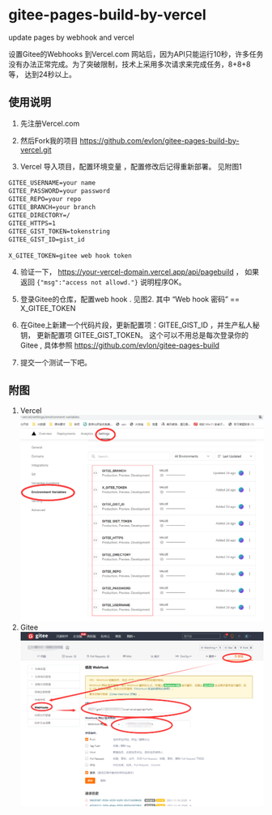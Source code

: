 # gitee-pages-build-by-vercel
update pages by webhook and vercel 

设置Gitee的Webhooks 到Vercel.com 网站后，因为API只能运行10秒，许多任务没有办法正常完成。为了突破限制，技术上采用多次请求来完成任务，8+8+8等， 达到24秒以上。

## 使用说明
1. 先注册Vercel.com

2.  然后Fork我的项目  https://github.com/evlon/gitee-pages-build-by-vercel.git

3.  Vercel 导入项目，配置环境变量 ，配置修改后记得重新部署。 见附图1
```
GITEE_USERNAME=your name
GITEE_PASSWORD=your password
GITEE_REPO=your repo
GITEE_BRANCH=your branch
GITEE_DIRECTORY=/
GITEE_HTTPS=1
GITEE_GIST_TOKEN=tokenstring
GITEE_GIST_ID=gist_id

X_GITEE_TOKEN=gitee web hook token

```
4. 验证一下， https://your-vercel-domain.vercel.app/api/pagebuild ， 如果返回 
` {"msg":"access not allowd."} `  说明程序OK。 

5. 登录Gitee的仓库，配置web hook . 见图2. 其中 “Web hook 密码” == X_GITEE_TOKEN 

6. 在Gitee上新建一个代码片段，更新配置项：GITEE_GIST_ID ，并生产私人秘钥， 更新配置项 GITEE_GIST_TOKEN。 这个可以不用总是每次登录你的Gitee , 具体参照 https://github.com/evlon/gitee-pages-build 

7. 提交一个测试一下吧。

## 附图
1. Vercel
   ![附图1](docs/1.png)
2. Gitee
   ![附图2](docs/2.png)